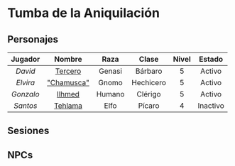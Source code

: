 # Tumba de la Aniquilación

## Personajes

| **Jugador** | **Nombre** | **Raza** | **Clase** | **Nivel** | **Estado** |
|:-----------:|:----------:|:--------:|:---------:|:---------:|:----------:|
|   _David_   |   [Tercero](pjs/Tercero)  |  Genasi  |   Bárbaro |     5     |   Activo   |
|   _Elvira_  | ["Chamusca"](pjs/Chamusca) |   Gnomo  | Hechicero |     5     |   Activo   |
|  _Gonzalo_  |   [Ilhmed](pjs/Ilhmed)   |  Humano  |   Clérigo |     5     |   Activo   |
|   _Santos_  |   [Tehlama](pjs/Tehlama)  |   Elfo   |   Pícaro  |     4     |  Inactivo  |

## Sesiones

## NPCs
